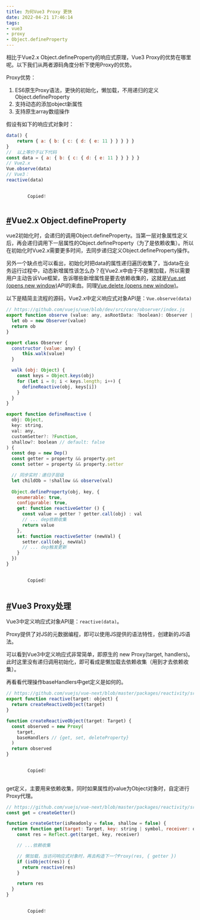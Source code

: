 ```yaml
---
title: 为何Vue3 Proxy 更快
date: 2022-04-21 17:46:14
tags:
- vue3
- proxy
- Object.defineProperty
---
```


相比于Vue2.x Object.defineProperty的响应式原理，Vue3 Proxy的优势在哪里呢。以下我们从两者源码角度分析下使用Proxy的优势。

Proxy优势：

1. ES6原生Proxy语法，更快的初始化，懒加载，不用递归的定义Object.defineProperty
2. 支持动态的添加object新属性
3. 支持原生array数组操作

假设有如下的响应式对象时：

```js
data() {
    return { a: { b: { c: { d: { e: 11 } } } } }
}
//  以上等价于以下代码
const data = { a: { b: { c: { d: { e: 11 } } } } }
// Vue2.x
Vue.observe(data)
// Vue3：
reactive(data)

 
        Copied!
    
```

## [#](https://lq782655835.github.io/blogs/vue/vue3-code-4.why-proxy-faster.html#vue2-x-object-defineproperty)Vue2.x Object.defineProperty

vue2初始化时，会递归的调用Object.defineProperty。当第一层对象属性定义后，再会递归调用下一层属性的Object.defineProperty（为了是依赖收集）。所以在初始化时Vue2.x需要更多时间，去同步递归定义Object.defineProperty操作。

另外一个缺点也可以看出，初始化时把data的属性递归遍历收集了，当data在业务运行过程中，动态新增属性该怎么办？在Vue2.x中由于不是懒加载，所以需要用户主动告诉Vue框架，告诉哪些新增属性是要去依赖收集的，这就是[Vue.set (opens new window)](https://vuejs.org/v2/api/#Vue-set)API的来由。同理[Vue.delete (opens new window)](https://vuejs.org/v2/api/#Vue-delete)。

以下是精简主流程的源码，Vue2.x中定义响应式对象API是：`Vue.observe(data)`

```js
// https://github.com/vuejs/vue/blob/dev/src/core/observer/index.js
export function observe (value: any, asRootData: ?boolean): Observer | void {
  let ob = new Observer(value)
  return ob
}

export class Observer {
  constructor (value: any) {
      this.walk(value)
  }

  walk (obj: Object) {
    const keys = Object.keys(obj)
    for (let i = 0; i < keys.length; i++) {
      defineReactive(obj, keys[i])
    }
  }
}

export function defineReactive (
  obj: Object,
  key: string,
  val: any,
  customSetter?: ?Function,
  shallow?: boolean // default: false
) {
  const dep = new Dep()
  const getter = property && property.get
  const setter = property && property.setter

  // 同步实时：递归子层级
  let childOb = !shallow && observe(val)
  
  Object.defineProperty(obj, key, {
    enumerable: true,
    configurable: true,
    get: function reactiveGetter () {
      const value = getter ? getter.call(obj) : val
      // ... dep依赖收集
      return value
    },
    set: function reactiveSetter (newVal) {
      setter.call(obj, newVal)
      // ... dep触发更新
    }
  })
}

 
        Copied!
    
```

## [#](https://lq782655835.github.io/blogs/vue/vue3-code-4.why-proxy-faster.html#vue3-proxy处理)Vue3 Proxy处理

Vue3中定义响应式对象API是：`reactive(data)`。

Proxy提供了对JS的元数据编程，即可以使用JS提供的语法特性，创建新的JS语法。

可以看到Vue3中定义响应式非常简单，即原生的 new Proxy(target, handlers)。此时这里没有递归调用初始化，即可看成是懒加载去依赖收集（用到才去依赖收集）。

再看看代理操作baseHandlers中get定义是如何的。

```js
// https://github.com/vuejs/vue-next/blob/master/packages/reactivity/src/reactive.ts
export function reactive(target: object) {
  return createReactiveObject(target)
}

function createReactiveObject(target: Target) {
  const observed = new Proxy(
    target,
    baseHandlers // {get, set, deleteProperty}
  )
  return observed
}

 
        Copied!
    
```

get定义，主要用来依赖收集，同时如果属性的value为Object对象时，自定进行Proxy代理。

```js
// https://github.com/vuejs/vue-next/blob/master/packages/reactivity/src/baseHandlers.ts
const get = createGetter()

function createGetter(isReadonly = false, shallow = false) {
  return function get(target: Target, key: string | symbol, receiver: object) {
    const res = Reflect.get(target, key, receiver)

    // ...依赖收集

    // 懒加载，当访问响应式对象时，再去构造下一个Proxy(res, { getter })
    if (isObject(res)) {
      return reactive(res)
    }

    return res
  }
}

 
        Copied!
    
```
